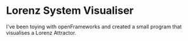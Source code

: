 # Lorenz System Visualiser
I've been toying with openFrameworks and created a small program that visualises a Lorenz Attractor.